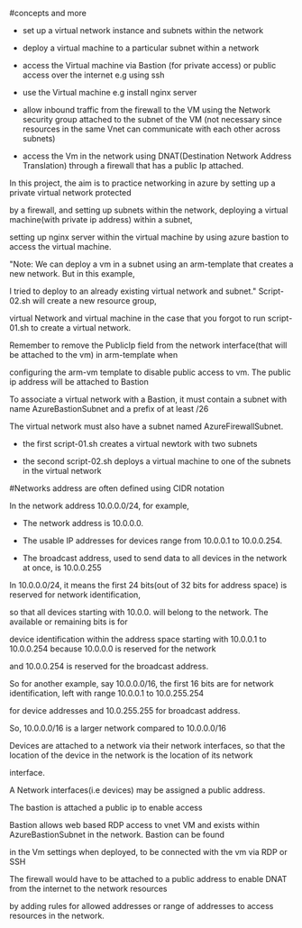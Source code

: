 #concepts and more

- set up a virtual network instance and subnets within the network

- deploy a virtual machine to a particular subnet within a network

- access the Virtual machine via Bastion (for private access) or public access over the internet e.g using ssh

- use the Virtual machine e.g install nginx server

- allow inbound traffic from the firewall to the VM using the Network security group attached to the subnet of the VM
    (not necessary since resources in the same Vnet can communicate with each other across subnets)

- access the Vm in the network using DNAT(Destination Network Address Translation) through a firewall that has a public Ip attached.

In this project, the aim is to practice networking in azure by setting up a private virtual network protected

by a firewall, and setting up subnets within the network, deploying a virtual machine(with private ip address) within a subnet,

setting up nginx server within the virtual machine by using azure bastion to access the virtual machine.

"Note: We can deploy a vm in a subnet using an arm-template that creates a new network. But in this example,

I tried to deploy to an already existing virtual network and subnet." Script-02.sh will create a new resource group,

virtual Network and virtual machine in the case that you forgot to run script-01.sh to create a virtual network.

Remember to remove the PublicIp field from the network interface(that will be attached to the vm) in arm-template when 

configuring the arm-vm template to disable public access to vm. The public ip address will be attached to Bastion

To associate a virtual network with a Bastion, it must contain a subnet with name AzureBastionSubnet and a prefix of at least /26

The virtual network must also have a subnet named AzureFirewallSubnet.

- the first script-01.sh creates a virtual newtork with two subnets

- the second script-02.sh deploys a virtual machine to one of the subnets in the virtual network

#Networks address are often defined using CIDR notation

In the network address  10.0.0.0/24, for example,

- The network address is 10.0.0.0.

- The usable IP addresses for devices range from 10.0.0.1 to 10.0.0.254.

- The broadcast address, used to send data to all devices in the network at once, is 10.0.0.255

 In 10.0.0.0/24, it means the first 24 bits(out of 32 bits for address space) is reserved for network identification,

 so that all devices starting with 10.0.0. will belong to the network. The available or remaining bits is for 

 device identification within the address space starting with 10.0.0.1 to 10.0.0.254 because 10.0.0.0 is reserved for the network

 and 10.0.0.254 is reserved for the broadcast address.

 So for another example, say  10.0.0.0/16, the first 16 bits are for network identification, left with range  10.0.0.1 to  10.0.255.254

 for device addresses and  10.0.255.255 for broadcast address.

 So,  10.0.0.0/16 is a larger network compared to  10.0.0.0/16

 Devices are attached to a network via their network interfaces, so that the location of the device in the network is the location of its network 

 interface.

 A Network interfaces(i.e devices) may be assigned a public address.

 The bastion is attached a public ip to enable access

 Bastion allows web based RDP access to vnet VM and exists within AzureBastionSubnet in the network. Bastion can be found

 in the Vm settings when deployed, to be connected with the vm via RDP or SSH

 The firewall would have to be attached to a public address to enable DNAT from the internet to the network resources

 by adding rules for allowed addresses or range of addresses to access resources in the network.

 
